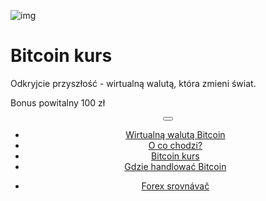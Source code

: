 <div class="jumbotron" markdown="1">

![img]({{img-url}}bitcoin.png)

# Bitcoin kurs

Odkryjcie przyszłość - wirtualną walutą, która zmieni świat.

Bonus powitalny 100 zł

</div>
<header class="navbar navbar-static-top navbar-inverse navbar-sticky" id="top" role="banner">
  <div class="container">
    <div class="navbar-header">
      <button class="navbar-toggle collapsed" type="button" data-toggle="collapse" data-target=".navbar-collapse">
        <span class="icon-bar"></span>
        <span class="icon-bar"></span>
        <span class="icon-bar"></span>
      </button>
    </div>
    <nav class="navbar-collapse collapse" role="navigation" style="height: 1px;" id="scrollpsy">
      <ul class="nav navbar-nav">
        <li class="active">
          <a href="#top">Wirtualną walutą Bitcoin</a>
        </li>
        <li>
          <a href="#section-1">O co chodzi?</a>
        </li>
        <li>
          <a href="#section-2">Bitcoin kurs</a>
        </li>
        <li>
          <a href="#section-3">Gdzie handlować Bitcoin</a>
        </li>
      </ul>
      <ul class="nav navbar-nav navbar-right">
        <li>
          <a href="{{url}}">Forex <i class="fa fa-bar-chart-o"></i> srovnávač</a>
        </li>
      </ul>
    </nav>
  </div>
</header>